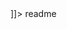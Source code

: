 <snippet>
   <content><![CDATA[
# ${1:Vote WebApp}
A Simple project done to allow Users from Hemophiliac community voting on pictures.
It's writting with PHP Version 7.4.11, Javascript and phpMyAdmin Version information: 4.5.4.
Database is Anaph with multiple tables. Web server Apache/2.4.18.
Different envirenement Setting tutorial: 
## 1) Setting up the MAMP PHP/MySql Environment on a Macintosh:
      https://www.wa4e.com/software-mac.php
## 2)Setting up the MAMP PHP/MySql Environment on Windows:
      https://www.wa4e.com/software-mamp.php
## 3)Setting up the PHP/MySql XAMPP Environment on Windows:
      https://www.wa4e.com/software-win.php
## 4)Ask Ubuntu: How to set up a LAMP stack:
      https://askubuntu.com/questions/34/whats-the-easiest-way-to-set-up-a-lamp-stack
  
]]></content>
  <tabTrigger>readme</tabTrigger></snippet>
